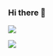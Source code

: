 ### Hi there 👋

![](https://komarev.com/ghpvc/?username=orges&color=ff69b4&style=for-the-badge)

[![](https://github-readme-stats.vercel.app/api?username=orges&show_icons=true&include_all_commits=true&icon_color=ff69b4&text_color=ff69b4&title_color=ff69b4&bg_color=000000)](https://github.com/orges)
<!--
**orges/orges** is a ✨ _special_ ✨ repository because its `README.md` (this file) appears on your GitHub profile.

Here are some ideas to get you started:


- 🔭 I’m currently working on ...
- 🌱 I’m currently learning ...
- 👯 I’m looking to collaborate on ...
- 🤔 I’m looking for help with ...
- 💬 Ask me about ...
- 📫 How to reach me: ...
- 😄 Pronouns: ...
- ⚡ Fun fact: ...
-->
